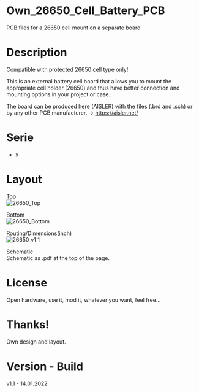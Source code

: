 # Own_26650_Cell_Battery_PCB

PCB files for a 26650 cell mount on a separate board

# Description

Compatible with protected 26650 cell type only!

This is an external battery cell board that allows you to mount the appropriate cell holder (26650) and thus have better connection and mounting options in your project or case.

The board can be produced here (AISLER) with the files (.brd and .sch) or by any other PCB manufacturer. -> https://aisler.net/

# Serie

- x

# Layout

Top<br>
![26650_Top](https://user-images.githubusercontent.com/88975406/150597228-935405c7-6ecf-4b5b-be67-7aecc8234eff.png)

Bottom<br>
![26650_Bottom](https://user-images.githubusercontent.com/88975406/150597221-2e2ce24a-988a-457f-964b-6c2f5e08215b.png)

Routing/Dimensions(inch)<br>
![26650_v1 1](https://user-images.githubusercontent.com/88975406/150597199-2a7d0f0c-00e7-4ced-a4f4-c21b2074927e.png)

Schematic<br>
Schematic as .pdf at the top of the page.

# License

Open hardware, use it, mod it, whatever you want, feel free...

# Thanks!

Own design and layout.

# Version - Build

v1.1 - 14.01.2022
